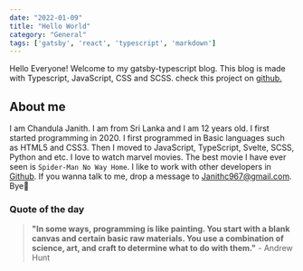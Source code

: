 ```yaml
---
date: "2022-01-09"
title: "Hello World"
category: "General"
tags: ['gatsby', 'react', 'typescript', 'markdown']
---
```


Hello Everyone! Welcome to my gatsby-typescript blog. This blog is made with Typescript, 
JavaScript, CSS and SCSS. check this project on [github.](https://github.com/RedEdge967/Gatsby-Blog)

## About me
I am Chandula Janith. I am from Sri Lanka and I am 12 years old. I first started programming in 2020.
I first programmed in Basic languages such as HTML5 and CSS3. Then I moved to JavaScript, TypeScript, Svelte,
SCSS, Python and etc. I love to watch marvel movies. The best movie I have ever seen is `Spider-Man No Way Home`.
I like to work with other developers in [Github](https://github.com). If you wanna talk to me, drop a message to [Janithc967@gmail.com](mailto:janithc967@gmail.com). Bye👋

### Quote of the day
> **"In some ways, programming is like painting. You start with a blank canvas and certain basic raw materials. You use a combination of science, art, and craft to determine what to do with them."**  - Andrew Hunt
